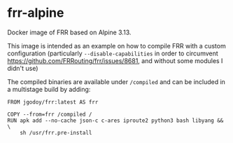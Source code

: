 # frr-alpine

Docker image of FRR based on Alpine 3.13.

This image is intended as an example on how to compile FRR with a custom configuration (particularly `--disable-capabilities` in order to circumvent https://github.com/FRRouting/frr/issues/8681, and without some modules I didn't use)


The compiled binaries are available under `/compiled` and can be included in a multistage build by adding: 
```
FROM jgodoy/frr:latest AS frr

COPY --from=frr /compiled /
RUN apk add --no-cache json-c c-ares iproute2 python3 bash libyang && \
    sh /usr/frr.pre-install
```